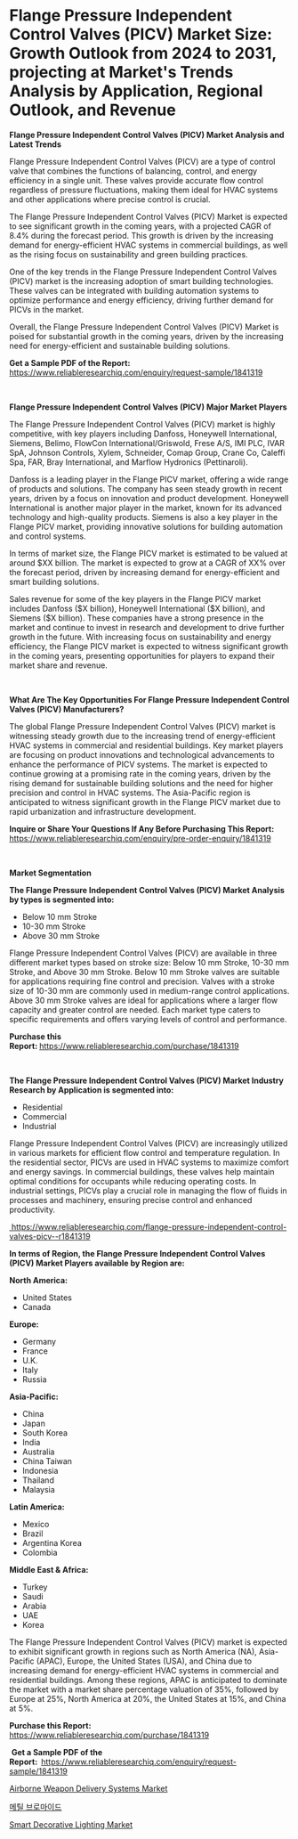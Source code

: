 <p><h1>Flange Pressure Independent Control Valves (PICV) Market Size: Growth Outlook from 2024 to 2031, projecting at Market's Trends Analysis by Application, Regional Outlook, and Revenue</h1></p><p><strong>Flange Pressure Independent Control Valves (PICV) Market Analysis and Latest Trends</strong></p>
<p><p>Flange Pressure Independent Control Valves (PICV) are a type of control valve that combines the functions of balancing, control, and energy efficiency in a single unit. These valves provide accurate flow control regardless of pressure fluctuations, making them ideal for HVAC systems and other applications where precise control is crucial.</p><p>The Flange Pressure Independent Control Valves (PICV) Market is expected to see significant growth in the coming years, with a projected CAGR of 8.4% during the forecast period. This growth is driven by the increasing demand for energy-efficient HVAC systems in commercial buildings, as well as the rising focus on sustainability and green building practices.</p><p>One of the key trends in the Flange Pressure Independent Control Valves (PICV) market is the increasing adoption of smart building technologies. These valves can be integrated with building automation systems to optimize performance and energy efficiency, driving further demand for PICVs in the market.</p><p>Overall, the Flange Pressure Independent Control Valves (PICV) Market is poised for substantial growth in the coming years, driven by the increasing need for energy-efficient and sustainable building solutions.</p></p>
<p><strong>Get a Sample PDF of the Report:&nbsp;</strong> <a href="https://www.reliableresearchiq.com/enquiry/request-sample/1841319">https://www.reliableresearchiq.com/enquiry/request-sample/1841319</a></p>
<p>&nbsp;</p>
<p><strong>Flange Pressure Independent Control Valves (PICV) Major Market Players</strong></p>
<p><p>The Flange Pressure Independent Control Valves (PICV) market is highly competitive, with key players including Danfoss, Honeywell International, Siemens, Belimo, FlowCon International/Griswold, Frese A/S, IMI PLC, IVAR SpA, Johnson Controls, Xylem, Schneider, Comap Group, Crane Co, Caleffi Spa, FAR, Bray International, and Marflow Hydronics (Pettinaroli).</p><p>Danfoss is a leading player in the Flange PICV market, offering a wide range of products and solutions. The company has seen steady growth in recent years, driven by a focus on innovation and product development. Honeywell International is another major player in the market, known for its advanced technology and high-quality products. Siemens is also a key player in the Flange PICV market, providing innovative solutions for building automation and control systems.</p><p>In terms of market size, the Flange PICV market is estimated to be valued at around $XX billion. The market is expected to grow at a CAGR of XX% over the forecast period, driven by increasing demand for energy-efficient and smart building solutions.</p><p>Sales revenue for some of the key players in the Flange PICV market includes Danfoss ($X billion), Honeywell International ($X billion), and Siemens ($X billion). These companies have a strong presence in the market and continue to invest in research and development to drive further growth in the future. With increasing focus on sustainability and energy efficiency, the Flange PICV market is expected to witness significant growth in the coming years, presenting opportunities for players to expand their market share and revenue.</p></p>
<p>&nbsp;</p>
<p><strong>What Are The Key Opportunities For Flange Pressure Independent Control Valves (PICV) Manufacturers?</strong></p>
<p><p>The global Flange Pressure Independent Control Valves (PICV) market is witnessing steady growth due to the increasing trend of energy-efficient HVAC systems in commercial and residential buildings. Key market players are focusing on product innovations and technological advancements to enhance the performance of PICV systems. The market is expected to continue growing at a promising rate in the coming years, driven by the rising demand for sustainable building solutions and the need for higher precision and control in HVAC systems. The Asia-Pacific region is anticipated to witness significant growth in the Flange PICV market due to rapid urbanization and infrastructure development.</p></p>
<p><strong>Inquire or Share Your Questions If Any Before Purchasing This Report:</strong> <a href="https://www.reliableresearchiq.com/enquiry/pre-order-enquiry/1841319">https://www.reliableresearchiq.com/enquiry/pre-order-enquiry/1841319</a></p>
<p>&nbsp;</p>
<p><strong>Market Segmentation</strong></p>
<p><strong>The Flange Pressure Independent Control Valves (PICV) Market Analysis by types is segmented into:</strong></p>
<p><ul><li>Below 10 mm Stroke</li><li>10-30 mm Stroke</li><li>Above 30 mm Stroke</li></ul></p>
<p><p>Flange Pressure Independent Control Valves (PICV) are available in three different market types based on stroke size: Below 10 mm Stroke, 10-30 mm Stroke, and Above 30 mm Stroke. Below 10 mm Stroke valves are suitable for applications requiring fine control and precision. Valves with a stroke size of 10-30 mm are commonly used in medium-range control applications. Above 30 mm Stroke valves are ideal for applications where a larger flow capacity and greater control are needed. Each market type caters to specific requirements and offers varying levels of control and performance.</p></p>
<p><strong>Purchase this Report:&nbsp;</strong><a href="https://www.reliableresearchiq.com/purchase/1841319">https://www.reliableresearchiq.com/purchase/1841319</a></p>
<p>&nbsp;</p>
<p><strong>The Flange Pressure Independent Control Valves (PICV) Market Industry Research by Application is segmented into:</strong></p>
<p><ul><li>Residential</li><li>Commercial</li><li>Industrial</li></ul></p>
<p><p>Flange Pressure Independent Control Valves (PICV) are increasingly utilized in various markets for efficient flow control and temperature regulation. In the residential sector, PICVs are used in HVAC systems to maximize comfort and energy savings. In commercial buildings, these valves help maintain optimal conditions for occupants while reducing operating costs. In industrial settings, PICVs play a crucial role in managing the flow of fluids in processes and machinery, ensuring precise control and enhanced productivity.</p></p>
<p><a href="https://www.reliableresearchiq.com/flange-pressure-independent-control-valves-picv--r1841319">&nbsp;https://www.reliableresearchiq.com/flange-pressure-independent-control-valves-picv--r1841319</a></p>
<p><strong>In terms of Region, the Flange Pressure Independent Control Valves (PICV) Market Players available by Region are:</strong></p>
<p>
    <p> <strong> North America: </strong>
        <ul>
            <li>United States</li>
            <li>Canada</li>
        </ul>
        </p> 
    <p> <strong> Europe: </strong>
        <ul>
            <li>Germany</li>
            <li>France</li>
            <li>U.K.</li>
            <li>Italy</li>
            <li>Russia</li>
        </ul>
        </p> 
    <p> <strong> Asia-Pacific: </strong>
        <ul>
            <li>China</li>
            <li>Japan</li>
            <li>South Korea</li>
            <li>India</li>
            <li>Australia</li>
            <li>China Taiwan</li>
            <li>Indonesia</li>
            <li>Thailand</li>
            <li>Malaysia</li>
        </ul>
        </p> 
    <p> <strong> Latin America: </strong>
        <ul>
            <li>Mexico</li>
            <li>Brazil</li>
            <li>Argentina Korea</li>
            <li>Colombia</li>
        </ul>
        </p> 
    <p> <strong> Middle East & Africa: </strong>
        <ul>
            <li>Turkey</li>
            <li>Saudi</li>
            <li>Arabia</li>
            <li>UAE</li>
            <li>Korea</li>
        </ul>
    </p>
    </p>
<p><p>The Flange Pressure Independent Control Valves (PICV) market is expected to exhibit significant growth in regions such as North America (NA), Asia-Pacific (APAC), Europe, the United States (USA), and China due to increasing demand for energy-efficient HVAC systems in commercial and residential buildings. Among these regions, APAC is anticipated to dominate the market with a market share percentage valuation of 35%, followed by Europe at 25%, North America at 20%, the United States at 15%, and China at 5%.</p></p>
<p><strong>Purchase this Report: </strong><a href="https://www.reliableresearchiq.com/purchase/1841319">https://www.reliableresearchiq.com/purchase/1841319</a></p>
<p>&nbsp;<strong>Get a Sample PDF of the Report:&nbsp;&nbsp;</strong><a href="https://www.reliableresearchiq.com/enquiry/request-sample/1841319">https://www.reliableresearchiq.com/enquiry/request-sample/1841319</a></p>
<p><strong></strong></p>
<p><p><a href="https://github.com/tamvrosiya/Market-Research-Report-List-5/blob/main/airborne-weapon-delivery-systems-market.md">Airborne Weapon Delivery Systems Market</a></p><p><a href="https://github.com/vss5505pa7z1p/Market-Research-Report-List-3/blob/main/889331671597.md">메틸 브로마이드</a></p><p><a href="https://github.com/pizolina/Market-Research-Report-List-5/blob/main/smart-decorative-lighting-market.md">Smart Decorative Lighting Market</a></p></p>